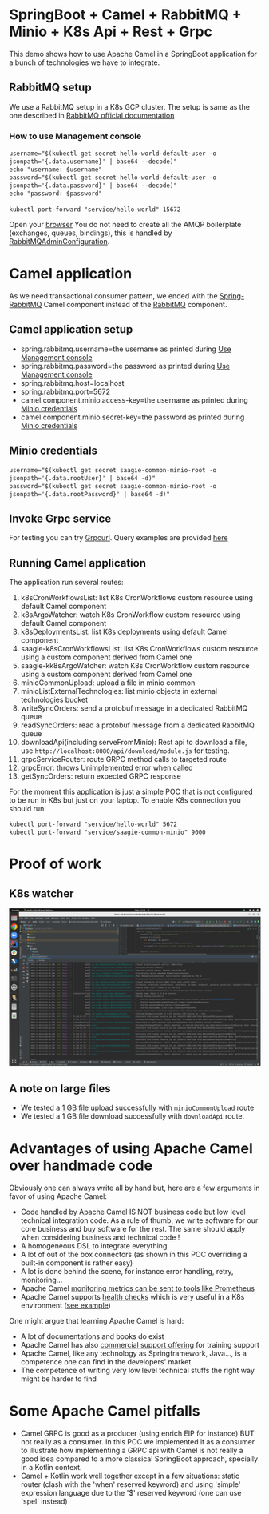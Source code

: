 # SpringBoot + Camel + RabbitMQ + Minio + K8s Api + Rest + Grpc
This demo shows how to use Apache Camel in a SpringBoot application for a bunch of technologies we have to integrate.
## RabbitMQ setup
We use a RabbitMQ setup in a K8s GCP cluster. The setup is same as the one described in [RabbitMQ official documentation](https://www.rabbitmq.com/kubernetes/operator/quickstart-operator.html)

### How to use Management console

```
username="$(kubectl get secret hello-world-default-user -o jsonpath='{.data.username}' | base64 --decode)"
echo "username: $username"
password="$(kubectl get secret hello-world-default-user -o jsonpath='{.data.password}' | base64 --decode)"
echo "password: $password"

kubectl port-forward "service/hello-world" 15672
```

Open your [browser](http://localhost:15672/) 
You do not need to create all the AMQP boilerplate (exchanges, queues, bindings), this is handled by [RabbitMQAdminConfiguration](https://github.com/vincentditlevinz/demo/blob/e8c7208841beede9ac0214070edb1a1cd1cca66c/src/main/kotlin/com/example/demo/RabbitMQAdminConfiguration.kt#L14).

# Camel application

As we need transactional consumer pattern, we ended with the [Spring-RabbitMQ](https://camel.apache.org/components/latest/spring-rabbitmq-component.html) Camel component instead of the [RabbitMQ](https://camel.apache.org/components/latest/rabbitmq-component.html) component.
## Camel application setup
* spring.rabbitmq.username=the username as printed during [Use Management console](#how-to-use-management-console)
* spring.rabbitmq.password=the password as printed during [Use Management console](#how-to-use-management-console)
* spring.rabbitmq.host=localhost
* spring.rabbitmq.port=5672
* camel.component.minio.access-key=the username as printed during [Minio credentials](#minio-credentials)
* camel.component.minio.secret-key=the password as printed during [Minio credentials](#minio-credentials)

## Minio credentials
```
username="$(kubectl get secret saagie-common-minio-root -o jsonpath='{.data.rootUser}' | base64 -d)"
password="$(kubectl get secret saagie-common-minio-root -o jsonpath='{.data.rootPassword}' | base64 -d)"
```

## Invoke Grpc service
For testing you can try [Grpcurl](https://github.com/fullstorydev/grpcurl). Query examples are provided [here](https://github.com/vincentditlevinz/demo/blob/master/grpcurl-queries.txt)

## Running Camel application
The application run several routes:
1. k8sCronWorkflowsList: list K8s CronWorkflows custom resource using default Camel component 
2. k8sArgoWatcher: watch K8s CronWorkflow custom resource using default Camel component 
3. k8sDeploymentsList: list K8s deployments using default Camel component 
4. saagie-k8sCronWorkflowsList: list K8s CronWorkflows custom resource using a custom component derived from Camel one
5. saagie-kk8sArgoWatcher: watch K8s CronWorkflow custom resource using a custom component derived from Camel one 
6. minioCommonUpload: upload a file in minio common 
7. minioListExternalTechnologies: list minio objects in external technologies bucket 
8. writeSyncOrders: send a protobuf message in a dedicated RabbitMQ queue 
9. readSyncOrders: read a protobuf message from a dedicated RabbitMQ queue 
10. downloadApi(including serveFromMinio): Rest api to download a file, use `http://localhost:8080/api/download/module.js` for testing.
11. grpcServiceRouter: route GRPC method calls to targeted route
12. grpcError: throws Unimplemented error when called
13. getSyncOrders: return expected GRPC response

For the moment this application is just a simple POC that is not configured to be run in K8s but just on your laptop. To enable K8s connection you should run:

```
kubectl port-forward "service/hello-world" 5672
kubectl port-forward "service/saagie-common-minio" 9000
```

# Proof of work
## K8s watcher
![K8s watcher outputs](./img/Capture%20d’écran%20du%202022-11-02%2012-28-07.png)

## A note on large files
* We tested a [1 GB file](https://testfiledownload.com/) upload successfully with `minioCommonUpload` route
* We tested a 1 GB file download successfully with `downloadApi` route.

# Advantages of using Apache Camel over handmade code
Obviously one can always write all by hand but, here are a few arguments in favor of using Apache Camel:
* Code handled by Apache Camel IS NOT business code but low level technical integration code. As a rule of thumb, we write software for our core business and buy software for the rest. The same should apply when considering business and technical code !
* A homogeneous DSL to integrate everything
* A lot of out of the box connectors (as shown in this POC overriding a built-in component is rather easy)
* A lot is done behind the scene, for instance error handling, retry, monitoring...
* Apache Camel [monitoring metrics can be sent to tools like Prometheus](https://danielblancocuadrado.medium.com/apache-camel-create-your-own-metric-with-micrometer-b10d2db09b4f)
* Apache Camel supports [health checks](https://camel.apache.org/manual/health-check.html) which is very useful in a K8s environment ([see example](https://github.com/apache/camel-spring-boot-examples/tree/main/health-checks))

One might argue that learning Apache Camel is hard:
* A lot of documentations and books do exist
* Apache Camel has also [commercial support offering](https://camel.apache.org/manual/commercial-camel-offerings.html) for training support
* Apache Camel, like any technology as Springframework, Java..., is a competence one can find in the developers' market
* The competence of writing very low level technical stuffs the right way might be harder to find

# Some Apache Camel pitfalls
* Camel GRPC is good as a producer (using enrich EIP for instance) BUT not really as a consumer. In this POC we implemented it as a consumer to illustrate how implementing a GRPC api with Camel is not really a good idea compared to a more classical SpringBoot approach, specially in a Kotlin context.
* Camel + Kotlin work well together except in a few situations: static router (clash with the 'when' reserved keyword) and using 'simple' expression language due to the '$' reserved keyword (one can use 'spel' instead)
